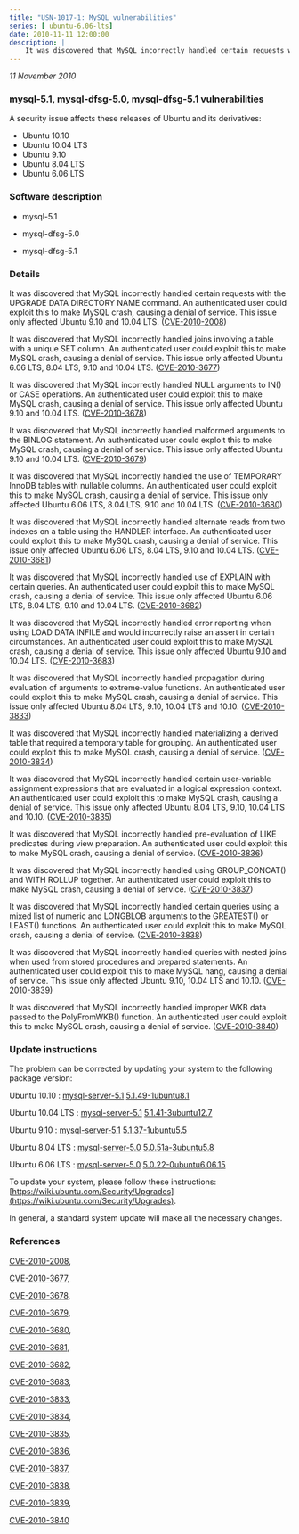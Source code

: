 ```yaml
---
title: "USN-1017-1: MySQL vulnerabilities"
series: [ ubuntu-6.06-lts]
date: 2010-11-11 12:00:00
description: |
    It was discovered that MySQL incorrectly handled certain requests with the UPGRADE DATA DIRECTORY NAME command. An authenticated user could exploit this to make MySQL crash, causing a denial of service. This issue only affected Ubuntu 9.10 and 10.04 LTS. ([CVE-2010-2008](http://people.ubuntu.com/~ubuntu-security/cve/CVE-2010-2008))
--- 
```

 
 

*11 November 2010*

### mysql-5.1, mysql-dfsg-5.0, mysql-dfsg-5.1 vulnerabilities

A security issue affects these releases of Ubuntu and its derivatives:

* Ubuntu 10.10
* Ubuntu 10.04 LTS
* Ubuntu 9.10
* Ubuntu 8.04 LTS
* Ubuntu 6.06 LTS

### Software description

* mysql-5.1 

* mysql-dfsg-5.0 

* mysql-dfsg-5.1 

### Details

It was discovered that MySQL incorrectly handled certain requests with the UPGRADE DATA DIRECTORY NAME command. An authenticated user could exploit this to make MySQL crash, causing a denial of service. This issue only affected Ubuntu 9.10 and 10.04 LTS. ([CVE-2010-2008](http://people.ubuntu.com/~ubuntu-security/cve/CVE-2010-2008))

It was discovered that MySQL incorrectly handled joins involving a table with a unique SET column. An authenticated user could exploit this to make MySQL crash, causing a denial of service. This issue only affected Ubuntu 6.06 LTS, 8.04 LTS, 9.10 and 10.04 LTS. ([CVE-2010-3677](http://people.ubuntu.com/~ubuntu-security/cve/CVE-2010-3677))

It was discovered that MySQL incorrectly handled NULL arguments to IN() or CASE operations. An authenticated user could exploit this to make MySQL crash, causing a denial of service. This issue only affected Ubuntu 9.10 and 10.04 LTS. ([CVE-2010-3678](http://people.ubuntu.com/~ubuntu-security/cve/CVE-2010-3678))

It was discovered that MySQL incorrectly handled malformed arguments to the BINLOG statement. An authenticated user could exploit this to make MySQL crash, causing a denial of service. This issue only affected Ubuntu 9.10 and 10.04 LTS. ([CVE-2010-3679](http://people.ubuntu.com/~ubuntu-security/cve/CVE-2010-3679))

It was discovered that MySQL incorrectly handled the use of TEMPORARY InnoDB tables with nullable columns. An authenticated user could exploit this to make MySQL crash, causing a denial of service. This issue only affected Ubuntu 6.06 LTS, 8.04 LTS, 9.10 and 10.04 LTS. ([CVE-2010-3680](http://people.ubuntu.com/~ubuntu-security/cve/CVE-2010-3680))

It was discovered that MySQL incorrectly handled alternate reads from two indexes on a table using the HANDLER interface. An authenticated user could exploit this to make MySQL crash, causing a denial of service. This issue only affected Ubuntu 6.06 LTS, 8.04 LTS, 9.10 and 10.04 LTS. ([CVE-2010-3681](http://people.ubuntu.com/~ubuntu-security/cve/CVE-2010-3681))

It was discovered that MySQL incorrectly handled use of EXPLAIN with certain queries. An authenticated user could exploit this to make MySQL crash, causing a denial of service. This issue only affected Ubuntu 6.06 LTS, 8.04 LTS, 9.10 and 10.04 LTS. ([CVE-2010-3682](http://people.ubuntu.com/~ubuntu-security/cve/CVE-2010-3682))

It was discovered that MySQL incorrectly handled error reporting when using LOAD DATA INFILE and would incorrectly raise an assert in certain circumstances. An authenticated user could exploit this to make MySQL crash, causing a denial of service. This issue only affected Ubuntu 9.10 and 10.04 LTS. ([CVE-2010-3683](http://people.ubuntu.com/~ubuntu-security/cve/CVE-2010-3683))

It was discovered that MySQL incorrectly handled propagation during evaluation of arguments to extreme-value functions. An authenticated user could exploit this to make MySQL crash, causing a denial of service. This issue only affected Ubuntu 8.04 LTS, 9.10, 10.04 LTS and 10.10. ([CVE-2010-3833](http://people.ubuntu.com/~ubuntu-security/cve/CVE-2010-3833))

It was discovered that MySQL incorrectly handled materializing a derived table that required a temporary table for grouping. An authenticated user could exploit this to make MySQL crash, causing a denial of service. ([CVE-2010-3834](http://people.ubuntu.com/~ubuntu-security/cve/CVE-2010-3834))

It was discovered that MySQL incorrectly handled certain user-variable assignment expressions that are evaluated in a logical expression context. An authenticated user could exploit this to make MySQL crash, causing a denial of service. This issue only affected Ubuntu 8.04 LTS, 9.10, 10.04 LTS and 10.10. ([CVE-2010-3835](http://people.ubuntu.com/~ubuntu-security/cve/CVE-2010-3835))

It was discovered that MySQL incorrectly handled pre-evaluation of LIKE predicates during view preparation. An authenticated user could exploit this to make MySQL crash, causing a denial of service. ([CVE-2010-3836](http://people.ubuntu.com/~ubuntu-security/cve/CVE-2010-3836))

It was discovered that MySQL incorrectly handled using GROUP_CONCAT() and WITH ROLLUP together. An authenticated user could exploit this to make MySQL crash, causing a denial of service. ([CVE-2010-3837](http://people.ubuntu.com/~ubuntu-security/cve/CVE-2010-3837))

It was discovered that MySQL incorrectly handled certain queries using a mixed list of numeric and LONGBLOB arguments to the GREATEST() or LEAST() functions. An authenticated user could exploit this to make MySQL crash, causing a denial of service. ([CVE-2010-3838](http://people.ubuntu.com/~ubuntu-security/cve/CVE-2010-3838))

It was discovered that MySQL incorrectly handled queries with nested joins when used from stored procedures and prepared statements. An authenticated user could exploit this to make MySQL hang, causing a denial of service. This issue only affected Ubuntu 9.10, 10.04 LTS and 10.10. ([CVE-2010-3839](http://people.ubuntu.com/~ubuntu-security/cve/CVE-2010-3839))

It was discovered that MySQL incorrectly handled improper WKB data passed to the PolyFromWKB() function. An authenticated user could exploit this to make MySQL crash, causing a denial of service. ([CVE-2010-3840](http://people.ubuntu.com/~ubuntu-security/cve/CVE-2010-3840)) 

### Update instructions

The problem can be corrected by updating your system to the following package version:

Ubuntu 10.10
 : [mysql-server-5.1](https://launchpad.net/ubuntu/+source/mysql-5.1) <span> [5.1.49-1ubuntu8.1](https://launchpad.net/ubuntu/+source/mysql-5.1/5.1.49-1ubuntu8.1) </span> 

Ubuntu 10.04 LTS
 : [mysql-server-5.1](https://launchpad.net/ubuntu/+source/mysql-dfsg-5.1) <span> [5.1.41-3ubuntu12.7](https://launchpad.net/ubuntu/+source/mysql-dfsg-5.1/5.1.41-3ubuntu12.7) </span> 

Ubuntu 9.10
 : [mysql-server-5.1](https://launchpad.net/ubuntu/+source/mysql-dfsg-5.1) <span> [5.1.37-1ubuntu5.5](https://launchpad.net/ubuntu/+source/mysql-dfsg-5.1/5.1.37-1ubuntu5.5) </span> 

Ubuntu 8.04 LTS
 : [mysql-server-5.0](https://launchpad.net/ubuntu/+source/mysql-dfsg-5.0) <span> [5.0.51a-3ubuntu5.8](https://launchpad.net/ubuntu/+source/mysql-dfsg-5.0/5.0.51a-3ubuntu5.8) </span> 

Ubuntu 6.06 LTS
 : [mysql-server-5.0](https://launchpad.net/ubuntu/+source/mysql-dfsg-5.0) <span> [5.0.22-0ubuntu6.06.15](https://launchpad.net/ubuntu/+source/mysql-dfsg-5.0/5.0.22-0ubuntu6.06.15) </span> 

To update your system, please follow these instructions: [https://wiki.ubuntu.com/Security/Upgrades](https://wiki.ubuntu.com/Security/Upgrades).

In general, a standard system update will make all the necessary changes. 

### References

 
 [CVE-2010-2008](http://people.ubuntu.com/~ubuntu-security/cve/CVE-2010-2008), 

 [CVE-2010-3677](http://people.ubuntu.com/~ubuntu-security/cve/CVE-2010-3677), 

 [CVE-2010-3678](http://people.ubuntu.com/~ubuntu-security/cve/CVE-2010-3678), 

 [CVE-2010-3679](http://people.ubuntu.com/~ubuntu-security/cve/CVE-2010-3679), 

 [CVE-2010-3680](http://people.ubuntu.com/~ubuntu-security/cve/CVE-2010-3680), 

 [CVE-2010-3681](http://people.ubuntu.com/~ubuntu-security/cve/CVE-2010-3681), 

 [CVE-2010-3682](http://people.ubuntu.com/~ubuntu-security/cve/CVE-2010-3682), 

 [CVE-2010-3683](http://people.ubuntu.com/~ubuntu-security/cve/CVE-2010-3683), 

 [CVE-2010-3833](http://people.ubuntu.com/~ubuntu-security/cve/CVE-2010-3833), 

 [CVE-2010-3834](http://people.ubuntu.com/~ubuntu-security/cve/CVE-2010-3834), 

 [CVE-2010-3835](http://people.ubuntu.com/~ubuntu-security/cve/CVE-2010-3835), 

 [CVE-2010-3836](http://people.ubuntu.com/~ubuntu-security/cve/CVE-2010-3836), 

 [CVE-2010-3837](http://people.ubuntu.com/~ubuntu-security/cve/CVE-2010-3837), 

 [CVE-2010-3838](http://people.ubuntu.com/~ubuntu-security/cve/CVE-2010-3838), 

 [CVE-2010-3839](http://people.ubuntu.com/~ubuntu-security/cve/CVE-2010-3839), 

 [CVE-2010-3840](http://people.ubuntu.com/~ubuntu-security/cve/CVE-2010-3840)
 

